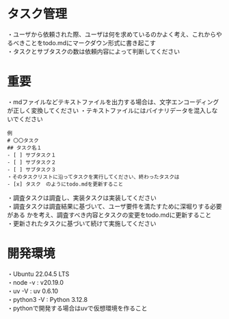 # タスク管理
・ユーザから依頼された際、ユーザは何を求めているのかよく考え、これからやるべきことをtodo.mdにマークダウン形式に書き起こす   
・タスクとサブタスクの数は依頼内容によって判断してください   

# 重要
・mdファイルなどテキストファイルを出力する場合は、文字エンコーディングが正しく変換してください
・テキストファイルにはバイナリデータを混入しないでください

~~~
例
# 〇〇タスク
## タスク名１
- [ ] サブタスク１
- [ ] サブタスク２
- [ ] サブタスク３
・そのタスクリストに沿ってタスクを実行してください、終わったタスクは
- [x] タスク　のようにtodo.mdを更新すること
~~~

・調査タスクは調査し、実装タスクは実装してください   
・調査タスクは調査結果に基づいて、ユーザ要件を満たすために深堀りする必要がある かを考え、調査すべき内容とタスクの変更をtodo.mdに更新すること   
・更新されたタスクに基づいて続けて実施してください

# 開発環境

・Ubuntu 22.04.5 LTS   
・node -v : v20.19.0   
・uv -V : uv 0.6.10   
・python3 -V : Python 3.12.8   
・pythonで開発する場合はuvで仮想環境を作ること   
